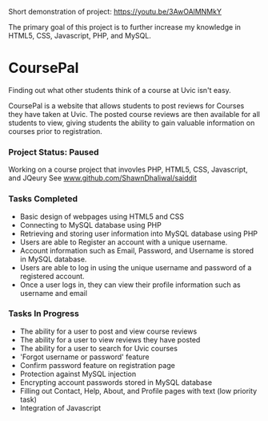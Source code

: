 Short demonstration of project: https://youtu.be/3AwOAlMNMkY

The primary goal of this project is to further increase my knowledge in HTML5, CSS, Javascript, PHP, and MySQL.

# CoursePal

Finding out what other students think of a course at Uvic isn't easy.

CoursePal is a website that allows students to post reviews for Courses they have taken at Uvic. The posted course reviews are then available for all students to view, giving students the ability to gain valuable information on courses prior to registration. 

### Project Status: Paused
Working on a course project that invovles  PHP, HTML5, CSS, Javascript, and JQeury
See www.github.com/ShawnDhaliwal/saiddit
### Tasks Completed
- Basic design of webpages using HTML5 and CSS 
- Connecting to MySQL database using PHP
- Retrieving and storing user information into MySQL database using PHP
- Users are able to Register an account with a unique username.
- Account information such as Email, Password, and Username is stored in MySQL database.
- Users are able to log in using the unique username and password of a registered account. 
- Once a user logs in, they can view their profile information such as username and email

### Tasks In Progress
- The ability for a user to post and view course reviews
- The ability for a user to view reviews they have posted
- The ability for a user to search for Uvic courses
- 'Forgot username or password' feature
- Confirm password feature on registration page
- Protection against MySQL injection
- Encrypting account passwords stored in MySQL database
- Filling out Contact, Help, About, and Profile pages with text (low priority task)
- Integration of Javascript
